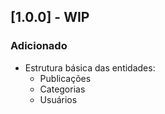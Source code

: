 ﻿## [1.0.0] - WIP
### Adicionado
 - Estrutura básica das entidades:
    - Publicações
    - Categorias
    - Usuários